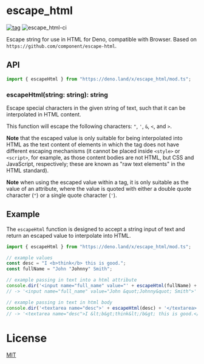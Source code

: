 # escape_html

[![tag](https://img.shields.io/github/tag/ako-deno/escape_html.svg)](https://github.com/ako-deno/escape_html/tags)
![escape_html-ci](https://github.com/ako-deno/escape_html/workflows/escape_html-ci/badge.svg)

Escape string for use in HTML for Deno, compatible with Browser. Based on `https://github.com/component/escape-html`.

## API

```js
import { escapeHtml } from "https://deno.land/x/escape_html/mod.ts";
```

### escapeHtml(string: string): string

Escape special characters in the given string of text, such that it can be
interpolated in HTML content.

This function will escape the following characters: `"`, `'`, `&`, `<`, and
`>`.

**Note** that the escaped value is only suitable for being interpolated into
HTML as the text content of elements in which the tag does not have different
escaping mechanisms (it cannot be placed inside `<style>` or `<script>`, for
example, as those content bodies are not HTML, but CSS and JavaScript,
respectively; these are known as "raw text elements" in the HTML standard).

**Note** when using the escaped value within a tag, it is only suitable as
the value of an attribute, where the value is quoted with either a double
quote character (`"`) or a single quote character (`'`).

## Example

The `escapeHtml` function is designed to accept a string input of text and
return an escaped value to interpolate into HTML.

```js
import { escapeHtml } from "https://deno.land/x/escape_html/mod.ts";

// example values
const desc = "I <b>think</b> this is good.";
const fullName = "John "Johnny" Smith";

// example passing in text into a html attribute
console.dir('<input name="full_name" value="' + escapeHtml(fullName) + '">')
// -> '<input name="full_name" value="John &quot;Johnny&quot; Smith">'

// example passing in text in html body
console.dir('<textarea name="desc">' + escapeHtml(desc) + '</textarea>')
// -> '<textarea name="desc">I &lt;b&gt;think&lt;/b&gt; this is good.</textarea>'
```

# License

[MIT](./LICENSE)
